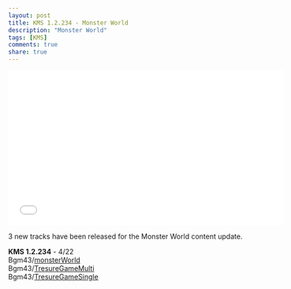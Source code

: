 ```yaml
---
layout: post
title: KMS 1.2.234 - Monster World
description: "Monster World"
tags: [KMS]
comments: true
share: true
---
```


<iframe width="560" height="315" src="//www.youtube.com/embed/videoseries?list=PLARr36qkoiWbxLEB1KpRuAjM4zvx2TrNn" frameborder="0" allowfullscreen></iframe>

3 new tracks have been released for the Monster World content update.

<b>KMS 1.2.234</b> - 4/22  
Bgm43/<a href="http://youtu.be/ggKgPsrIfnI">monsterWorld</a>  
Bgm43/<a href="http://youtu.be/lKkP-hCo6I0">TresureGameMulti</a>  
Bgm43/<a href="http://youtu.be/uUVOC0f5QBs">TresureGameSingle</a>  

